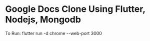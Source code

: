 # Google Docs Clone Using Flutter, Nodejs, Mongodb


To Run: 
flutter run -d chrome --web-port 3000
